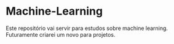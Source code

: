 # Machine-Learning

Este repositório vai servir para estudos sobre machine learning. Futuramente criarei um novo para projetos.
